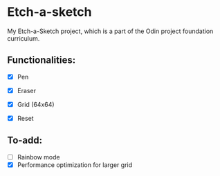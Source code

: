 # Etch-a-sketch
My Etch-a-Sketch project, which is a part of the Odin project foundation curriculum.

## Functionalities:

- [x] Pen

- [x] Eraser

- [x] Grid (64x64) 

- [x] Reset 

## To-add:
- [ ] Rainbow mode
- [x] Performance optimization for larger grid
